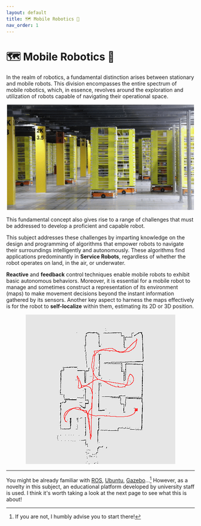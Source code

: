 ```yaml
---
layout: default
title: 🗺️ Mobile Robotics 🤖
nav_order: 1
---
```


# 🗺️ Mobile Robotics 🤖

In the realm of robotics, a fundamental distinction arises between stationary and mobile robots. This division encompasses the entire spectrum of mobile robotics, which, in essence, revolves around the exploration and utilization of robots capable of navigating their operational space.

<p align="center">
  <img src="https://raw.githubusercontent.com/dgarcu/mobile_robotics_blog/master/assets/img/a8d_pods.gif" />
</p>

This fundamental concept also gives rise to a range of challenges that must be addressed to develop a proficient and capable robot.

This subject addresses these challenges by imparting knowledge on the design and programming of algorithms that empower robots to navigate their surroundings intelligently and autonomously. These algorithms find applications predominantly in **Service Robots**, regardless of whether the robot operates on land, in the air, or underwater.

**Reactive** and **feedback** control techniques enable mobile robots to exhibit basic autonomous behaviors. Moreover, it is essential for a mobile robot to manage and sometimes construct a representation of its environment (maps) to make movement decisions beyond the instant information gathered by its sensors. Another key aspect to harness the maps effectively is for the robot to **self-localize** within them, estimating its 2D or 3D position.

<p align="center">
  <img src="https://raw.githubusercontent.com/dgarcu/mobile_robotics_blog/master/assets/img/sensors_IRSLAM.gif" />
</p>

___

You might be already familiar with [ROS](https://www.ros.org/), [Ubuntu](https://ubuntu.com/), [Gazebo](https://gazebosim.org/home)...[^1] However, as a novelty in this subject, an educational platform developed by university staff is used. I think it's worth taking a look at the next page to see what this is about!

[^1]: If you are not, I humbly advise you to start there!
